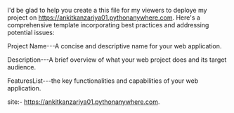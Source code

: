 I'd be glad to help you create a this file for my viewers to deploye my project on https://ankitkanzariya01.pythonanywhere.com. Here's a comprehensive template incorporating best practices and addressing potential issues:

Project Name---A concise and descriptive name for your web application.

Description---A brief overview of what your web project does and its target audience.

FeaturesList---the key functionalities and capabilities of your web application.


site:-  https://ankitkanzariya01.pythonanywhere.com.
